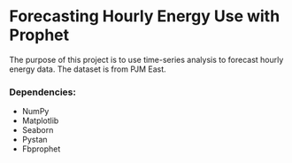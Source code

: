 # Forecasting Hourly Energy Use with Prophet

The purpose of this project is to use time-series analysis to forecast hourly energy data. The dataset is from PJM East.

### Dependencies:

- NumPy
- Matplotlib
- Seaborn
- Pystan
- Fbprophet
